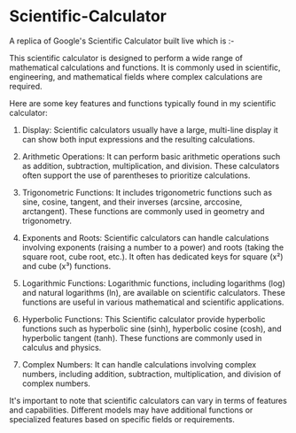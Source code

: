 # Scientific-Calculator
A replica of Google's Scientific Calculator built live which is :-

This scientific calculator is designed to perform a wide range of mathematical calculations and functions. It is commonly used in scientific, engineering, and mathematical fields where complex calculations are required. 

Here are some key features and functions typically found in my scientific calculator:

1. Display: Scientific calculators usually have a large, multi-line display it can show both input expressions and the resulting calculations.

2. Arithmetic Operations: It can perform basic arithmetic operations such as addition, subtraction, multiplication, and division. These calculators often support the use of parentheses to prioritize calculations.

3. Trigonometric Functions: It includes trigonometric functions such as sine, cosine, tangent, and their inverses (arcsine, arccosine, arctangent). These functions are commonly used in geometry and trigonometry.

4. Exponents and Roots: Scientific calculators can handle calculations involving exponents (raising a number to a power) and roots (taking the square root, cube root, etc.). It often has dedicated keys for square (x²) and cube (x³) functions.

5. Logarithmic Functions: Logarithmic functions, including logarithms (log) and natural logarithms (ln), are available on scientific calculators. These functions are useful in various mathematical and scientific applications.

6. Hyperbolic Functions: This Scientific calculator provide hyperbolic functions such as hyperbolic sine (sinh), hyperbolic cosine (cosh), and hyperbolic tangent (tanh). These functions are commonly used in calculus and physics.

7. Complex Numbers: It can handle calculations involving complex numbers, including addition, subtraction, multiplication, and division of complex numbers. 

It's important to note that scientific calculators can vary in terms of features and capabilities. Different models may have additional functions or specialized features based on specific fields or requirements.
